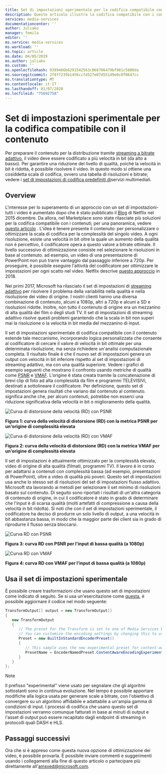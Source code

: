 ```yaml
---
title: Set di impostazioni sperimentale per la codifica compatibile con il contenuto-Azure | Microsoft Docs
description: Questo articolo illustra la codifica compatibile con i contenuti in Servizi multimediali di Microsoft Azure V3.
services: media-services
documentationcenter: ''
author: Juliako
manager: femila
editor: ''
ms.service: media-services
ms.workload: ''
ms.topic: article
ms.date: 04/05/2019
ms.author: juliako
ms.custom: ''
ms.openlocfilehash: 9389466b6291542563c068706479bf981c5880da
ms.sourcegitcommit: 2f8ff235b1456ccfd527e07d55149e0c0f0647cc
ms.translationtype: MT
ms.contentlocale: it-IT
ms.lasthandoff: 01/07/2020
ms.locfileid: "75692758"
---
```

# <a name="experimental-preset-for-content-aware-encoding"></a>Set di impostazioni sperimentale per la codifica compatibile con il contenuto

Per preparare il contenuto per la distribuzione tramite [streaming a bitrate adattivo](https://en.wikipedia.org/wiki/Adaptive_bitrate_streaming), il video deve essere codificato a più velocità in bit (da alto a basso). Per garantire una riduzione del livello di qualità, poiché la velocità in bit è ridotta, è possibile risolvere il video. In questo modo si ottiene una cosiddetta scala di codifica, ovvero una tabella di risoluzioni e bitrate; vedere i [set di impostazioni di codifica predefiniti di](https://docs.microsoft.com/rest/api/media/transforms/createorupdate#encodernamedpreset)servizi multimediali.

## <a name="overview"></a>Overview

L'interesse per lo superamento di un approccio con un set di impostazioni-tutti i video è aumentato dopo che è stato pubblicato il [Blog](https://medium.com/netflix-techblog/per-title-encode-optimization-7e99442b62a2) di Netflix nel 2015 dicembre. Da allora, nel Marketplace sono state rilasciate più soluzioni per la codifica compatibile con i contenuti; per una panoramica, vedere [questo articolo](https://www.streamingmedia.com/Articles/Editorial/Featured-Articles/Buyers-Guide-to-Per-Title-Encoding-130676.aspx) . L'idea è tenere presente il contenuto: per personalizzare o ottimizzare la scala di codifica per la complessità del singolo video. A ogni risoluzione, esiste una velocità in bit oltre la quale un aumento della qualità non è percettivo, il codificatore opera a questo valore a bitrate ottimale. Il livello successivo di ottimizzazione consiste nel selezionare le risoluzioni in base al contenuto. ad esempio, un video di una presentazione di PowerPoint non può trarre vantaggio dal passaggio inferiore a 720p. Per proseguire, è possibile eseguire l'attività del codificatore per ottimizzare le impostazioni per ogni scatto nel video. Netflix descrive [questo approccio](https://medium.com/netflix-techblog/optimized-shot-based-encodes-now-streaming-4b9464204830) in 2018.

Nei primi 2017, Microsoft ha rilasciato il set di impostazioni di [streaming adattivo](autogen-bitrate-ladder.md) per risolvere il problema della variabilità nella qualità e nella risoluzione dei video di origine. I nostri clienti hanno una diversa combinazione di contenuto, alcuni a 1080p, altri a 720p e alcuni a SD e risoluzioni ridotte. Inoltre, non tutto il contenuto di origine era un mezzanino di alta qualità dei film o degli studi TV. Il set di impostazioni di streaming adattivo risolve questi problemi garantendo che la scala in bit non superi mai la risoluzione o la velocità in bit media del mezzanino di input.

Il set di impostazioni sperimentale di codifica compatibile con il contenuto estende tale meccanismo, incorporando logica personalizzata che consente al codificatore di cercare il valore di velocità in bit ottimale per una determinata risoluzione, ma senza richiedere un'analisi computazionale completa. Il risultato finale è che il nuovo set di impostazioni genera un output con velocità in bit inferiore rispetto al set di impostazioni di streaming adattivo, ma con una qualità superiore. Vedere i grafici di esempio seguenti che mostrano il confronto usando metriche di qualità come [PSNR](https://en.wikipedia.org/wiki/Peak_signal-to-noise_ratio) e [VMAF](https://en.wikipedia.org/wiki/Video_Multimethod_Assessment_Fusion). L'origine è stata creata tramite la concatenazione di brevi clip di foto ad alta complessità da film e programmi TELEVISIVi, destinati a sottolineare il codificatore. Per definizione, questo set di impostazioni genera risultati che variano dal contenuto al contenuto. significa anche che, per alcuni contenuti, potrebbe non esserci una riduzione significativa della velocità in bit o miglioramento della qualità.

![Curva di distorsione della velocità (RD) con PSNR](media/cae-experimental/msrv1.png)

**Figura 1: curva della velocità di distorsione (RD) con la metrica PSNR per un'origine di complessità elevata**

![Curva di distorsione della velocità (RD) con VMAF](media/cae-experimental/msrv2.png)

**Figura 2: curva della velocità di distorsione (RD) con la metrica VMAF per un'origine di complessità elevata**

Il set di impostazioni è attualmente ottimizzato per la complessità elevata, video di origine di alta qualità (filmati, programmi TV). Il lavoro è in corso per adattarsi a contenuti con complessità bassa (ad esempio, presentazioni di PowerPoint), oltre a video di qualità più poveri. Questo set di impostazioni usa anche lo stesso set di risoluzioni del set di impostazioni flusso adattivo. Microsoft sta lavorando ai metodi per selezionare il set minimo di risoluzioni basato sul contenuto. Di seguito sono riportati i risultati di un'altra categoria di contenuto di origine, in cui il codificatore è stato in grado di determinare che l'input è di scarsa qualità (molti artefatti di compressione a causa della velocità in bit ridotta). Si noti che con il set di impostazioni sperimentale, il codificatore ha deciso di produrre un solo livello di output, a una velocità in bit abbastanza bassa, in modo che la maggior parte dei client sia in grado di riprodurre il flusso senza bloccarsi.

![Curva RD con PSNR](media/cae-experimental/msrv3.png)

**Figura 3: curva RD con PSNR per l'input di bassa qualità (a 1080p)**

![Curva RD con VMAF](media/cae-experimental/msrv4.png)

**Figura 4: curva RD con VMAF per l'input di bassa qualità (a 1080p)**

## <a name="use-the-experimental-preset"></a>Usa il set di impostazioni sperimentale

È possibile creare trasformazioni che usano questo set di impostazioni come indicato di seguito. Se si usa un'esercitazione come [questa](stream-files-tutorial-with-api.md), è possibile aggiornare il codice nel modo seguente:

```csharp
TransformOutput[] output = new TransformOutput[]
{
   new TransformOutput
   {
      // The preset for the Transform is set to one of Media Services built-in sample presets.
      // You can customize the encoding settings by changing this to use "StandardEncoderPreset" class.
      Preset = new BuiltInStandardEncoderPreset()
      {
         // This sample uses the new experimental preset for content-aware encoding
         PresetName = EncoderNamedPreset.ContentAwareEncodingExperimental
      }
   }
};
```

> [!NOTE]
> Il prefisso "experimental" viene usato per segnalare che gli algoritmi sottostanti sono in continua evoluzione. Nel tempo è possibile apportare modifiche alla logica usata per generare scale a bitrate, con l'obiettivo di convergere su un algoritmo affidabile e adattabile a un'ampia gamma di condizioni di input. I processi di codifica che usano questo set di impostazioni verranno comunque fatturati in base ai minuti di output e l'asset di output può essere recapitato dagli endpoint di streaming in protocolli quali DASH e HLS.

## <a name="next-steps"></a>Passaggi successivi

Ora che si è appreso come questa nuova opzione di ottimizzazione dei video, è possibile provarla. È possibile inviare commenti e suggerimenti usando i collegamenti alla fine di questo articolo o partecipare più direttamente all'<amsved@microsoft.com>.
